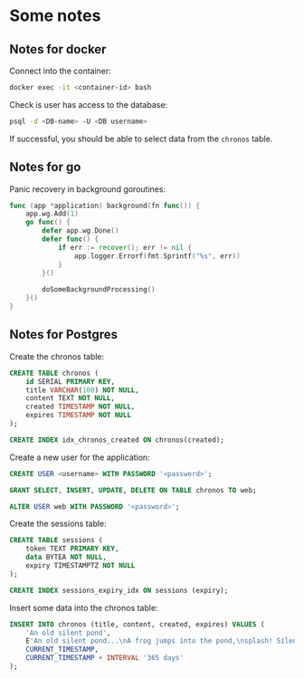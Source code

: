 # Some notes

## Notes for docker

Connect into the container:

```bash
docker exec -it <container-id> bash
```

Check is user has access to the database:

```bash
psql -d <DB-name> -U <DB username>
```

If successful, you should be able to select data from the `chronos` table.

## Notes for go

Panic recovery in background goroutines:

```go
func (app *application) background(fn func()) {
    app.wg.Add(1)
    go func() {
        defer app.wg.Done()
        defer func() {
            if err := recover(); err != nil {
                app.logger.Errorf(fmt.Sprintf("%s", err))
            }
        }()
        
        doSomeBackgroundProcessing()
    }()
}
```

## Notes for Postgres

Create the chronos table:

```sql
CREATE TABLE chronos (
    id SERIAL PRIMARY KEY,
    title VARCHAR(100) NOT NULL,
    content TEXT NOT NULL,
    created TIMESTAMP NOT NULL,
    expires TIMESTAMP NOT NULL
);

CREATE INDEX idx_chronos_created ON chronos(created);
```

Create a new user for the application:

```sql
CREATE USER <username> WITH PASSWORD '<password>';

GRANT SELECT, INSERT, UPDATE, DELETE ON TABLE chronos TO web;

ALTER USER web WITH PASSWORD '<password>';
```

Create the sessions table:

```sql
CREATE TABLE sessions (
    token TEXT PRIMARY KEY,
    data BYTEA NOT NULL,
    expiry TIMESTAMPTZ NOT NULL
);

CREATE INDEX sessions_expiry_idx ON sessions (expiry);
```

Insert some data into the chronos table:

```sql
INSERT INTO chronos (title, content, created, expires) VALUES (
    'An old silent pond',
    E'An old silent pond...\nA frog jumps into the pond,\nsplash! Silence again.\n\n– Matsuo Bashō',
    CURRENT_TIMESTAMP,
    CURRENT_TIMESTAMP + INTERVAL '365 days'
);
```
